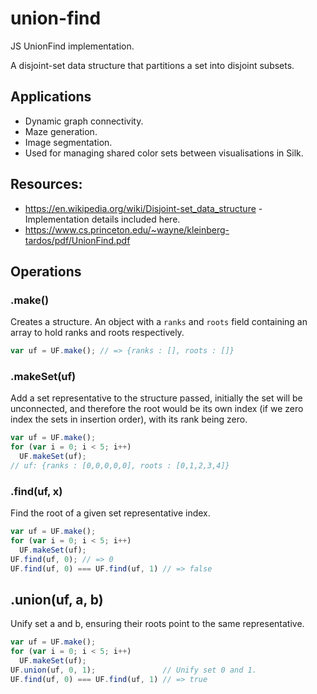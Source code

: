 # union-find

JS UnionFind implementation.

A disjoint-set data structure that partitions a set into disjoint subsets.

## Applications

* Dynamic graph connectivity.
* Maze generation.
* Image segmentation.
* Used for managing shared color sets between visualisations in Silk.

## Resources:
* https://en.wikipedia.org/wiki/Disjoint-set_data_structure - Implementation details included here.
* https://www.cs.princeton.edu/~wayne/kleinberg-tardos/pdf/UnionFind.pdf

## Operations

### .make()

Creates a structure. An object with a `ranks` and `roots` field containing an array to hold ranks and roots respectively.

```js
var uf = UF.make(); // => {ranks : [], roots : []}
```

### .makeSet(uf)

Add a set representative to the structure passed, initially the set will be unconnected, and therefore the root would be its own index (if we zero index the sets in insertion order), with its rank being zero.

```js
var uf = UF.make();
for (var i = 0; i < 5; i++)
  UF.makeSet(uf);
// uf: {ranks : [0,0,0,0,0], roots : [0,1,2,3,4]}
```

### .find(uf, x)

Find the root of a given set representative index.

```js
var uf = UF.make();
for (var i = 0; i < 5; i++)
  UF.makeSet(uf);
UF.find(uf, 0); // => 0
UF.find(uf, 0) === UF.find(uf, 1) // => false

```

## .union(uf, a, b)

Unify set a and b, ensuring their roots point to the same representative.

```js
var uf = UF.make();
for (var i = 0; i < 5; i++)
  UF.makeSet(uf);
UF.union(uf, 0, 1);               // Unify set 0 and 1.
UF.find(uf, 0) === UF.find(uf, 1) // => true
```
